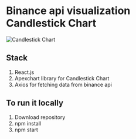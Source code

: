 # Binance api visualization Candlestick Chart

![Candlestick Chart](assets/chart.png)


## Stack

1. React.js
2. Apexchart library for Candlestick Chart
3. Axios for fetching data from binance api

## To run it locally
1. Download repository
2. npm install
3. npm start
